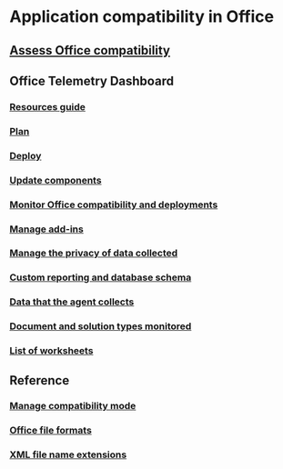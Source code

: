 # Application compatibility in Office

## [Assess Office compatibility](assess-office-compatibility.md)

## Office Telemetry Dashboard
### [Resources guide](compatibility-and-telemetry-in-office.md)
### [Plan](plan-telemetry-dashboard-deployment.md)
### [Deploy](deploy-telemetry-dashboard.md)
### [Update components](update-office-telemetry-components-for-office-2016.md)
### [Monitor Office compatibility and deployments](monitor-office-compatibility-and-deployments-by-using-telemetry-dashboard.md)
### [Manage add-ins](manage-add-ins-by-using-telemetry-dashboard-in-office.md)
### [Manage the privacy of data collected](manage-the-privacy-of-data-monitored-by-telemetry-in-office.md)
### [Custom reporting and database schema](custom-reporting-and-database-schema-reference-for-telemetry-dashboard.md)
### [Data that the agent collects](data-that-the-telemetry-agent-collects-in-office.md)
### [Document and solution types monitored](document-and-solution-types-monitored-by-telemetry-in-office.md)
### [List of worksheets](telemetry-dashboard-worksheet-reference.md)

## Reference
### [Manage compatibility mode](manage-compatibility-mode-for-office.md)
### [Office file formats](office-file-format-reference.md)
### [XML file name extensions](xml-file-name-extension-reference-for-office.md)
